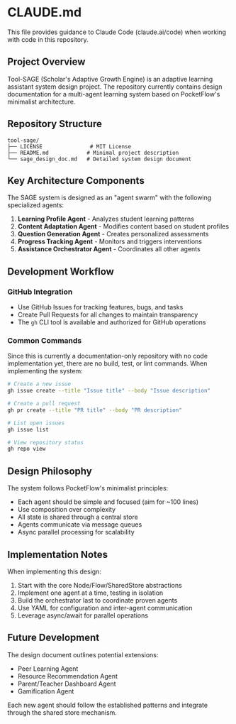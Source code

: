 # CLAUDE.md

This file provides guidance to Claude Code (claude.ai/code) when working with code in this repository.

## Project Overview

Tool-SAGE (Scholar's Adaptive Growth Engine) is an adaptive learning assistant system design project. The repository currently contains design documentation for a multi-agent learning system based on PocketFlow's minimalist architecture.

## Repository Structure

```
tool-sage/
├── LICENSE               # MIT License
├── README.md            # Minimal project description
└── sage_design_doc.md   # Detailed system design document
```

## Key Architecture Components

The SAGE system is designed as an "agent swarm" with the following specialized agents:

1. **Learning Profile Agent** - Analyzes student learning patterns
2. **Content Adaptation Agent** - Modifies content based on student profiles
3. **Question Generation Agent** - Creates personalized assessments
4. **Progress Tracking Agent** - Monitors and triggers interventions
5. **Assistance Orchestrator Agent** - Coordinates all other agents

## Development Workflow

### GitHub Integration
- Use GitHub Issues for tracking features, bugs, and tasks
- Create Pull Requests for all changes to maintain transparency
- The `gh` CLI tool is available and authorized for GitHub operations

### Common Commands

Since this is currently a documentation-only repository with no code implementation yet, there are no build, test, or lint commands. When implementing the system:

```bash
# Create a new issue
gh issue create --title "Issue title" --body "Issue description"

# Create a pull request
gh pr create --title "PR title" --body "PR description"

# List open issues
gh issue list

# View repository status
gh repo view
```

## Design Philosophy

The system follows PocketFlow's minimalist principles:
- Each agent should be simple and focused (aim for ~100 lines)
- Use composition over complexity
- All state is shared through a central store
- Agents communicate via message queues
- Async parallel processing for scalability

## Implementation Notes

When implementing this design:
1. Start with the core Node/Flow/SharedStore abstractions
2. Implement one agent at a time, testing in isolation
3. Build the orchestrator last to coordinate proven agents
4. Use YAML for configuration and inter-agent communication
5. Leverage async/await for parallel operations

## Future Development

The design document outlines potential extensions:
- Peer Learning Agent
- Resource Recommendation Agent
- Parent/Teacher Dashboard Agent
- Gamification Agent

Each new agent should follow the established patterns and integrate through the shared store mechanism.